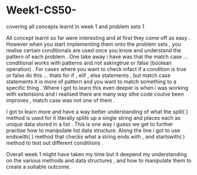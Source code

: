 # Week1-CS50-
covering all concepts learnt in week 1 and problem sets 1 

All concept learnt so far were interesting and at first they come off as easy . However when you start implementing them onto the problem sets , you realise certain conditionals are used once you know and understand the pattern of each problem . One take away i have was that the match case ... conditional works with patterns and not askingtrue or false (boolean operation) . For cases where you want to check infact if a condition is true or false do this ... thats for if , elif , else statements , but match case statements it is more of pattern and you want to match something to a specific thing . 
Where i got to learn this even deeper is when i was working with extensions and i realised there are many way sthe code coulve been improves , match case was not one of them .

I got to learn more and have a way better understanding of what the split( ) method is used for it literally splits up a single string and places each as unique data stored in a list . This is one way i guess we get to further practise how to manipulate list data structure. Along the line i got to use endswith( ) method that checks what a string ends with , and startswith( ) method to test out different conditiions . 


Overall week 1 might have taken my time but it deepend my understanding on the various methods  and data structures , and how to manipulate them to create a suitable outcome.
